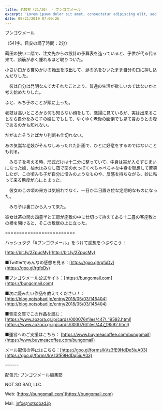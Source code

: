 ```yaml
---
title: 老妓抄（21/30） - ブンゴウメール
excerpt: 'Lorem ipsum dolor sit amet, consectetur adipiscing elit, sed do eiusmod tempor incididunt ut labore et dolore magna aliqua. Praesent elementum facilisis leo vel fringilla est ullamcorper eget. At imperdiet dui accumsan sit amet nulla facilisi morbi tempus.'
date: 09/21/2019 07:00:26
---
```


ブンゴウメール

（541字。目安の読了時間：2分）

蒔田の狭い二階で、注文先からの設計の予算表を造っていると、子供が代る代る来て、頸筋が赤く腫れるほど取りついた。

小さい口から嘗めかけの飴玉を取出して、涎の糸をひいたまま自分の口に押し込んだりした。

　彼は自分は発明なんて大それたことより、普通の生活が欲しいのではないかと考え始めたりした。

ふと、みち子のことが頭に上った。

老妓は高いところから何も知らない顔をして、鷹揚に見ているが、実は出来ることなら自分をみち子の婿にでもして、ゆくゆく老後の面倒でも見て貰おうとの腹であるのかも知れない。

だがまたそうとばかり判断も仕切れない。

あの気嵩な老妓がそんなしみったれた計画で、ひとに好意をするのではないことも判る。

　みち子を考える時、形式だけは十二分に整っていて、中身は実が入らずじまいになった娘、柚木はみなし茹で栗の水っぽくぺちゃぺちゃな中身を聯想して苦笑したが、この頃みち子が自分に憎みのようなものや、反感を持ちながら、妙に粘って来る態度が心にとまった。

　彼女のこの頃の来方は気紛れでなく、一日か二日置き位な定期的なものになった。

　みち子は裏口から入って来た。

彼女は茶の間の四畳半と工房が座敷の中に仕切って拵えてある十二畳の客座敷との襖を開けると、そこの敷居の上に立った。

\=========================

ハッシュタグ「#ブンゴウメール」をつけて感想をつぶやこう！　

[http://bit.ly/2ZpucMy](http://bit.ly/2ZpucMy)

■Twitterでみんなの感想を見る：[https://goo.gl/rgfoDv](https://goo.gl/rgfoDv)

■ブンゴウメール公式サイト：[https://bungomail.com](https://bungomail.com)

■次に読みたい作品を教えてください！：[http://blog.notsobad.jp/entry/2018/05/03/145404](http://blog.notsobad.jp/entry/2018/05/03/145404)

■青空文庫でこの作品を読む：[https://www.aozora.gr.jp/cards/000076/files/447\_19592.html](https://www.aozora.gr.jp/cards/000076/files/447_19592.html)

■運営へのご支援はこちら： [https://www.buymeacoffee.com/bungomail](https://www.buymeacoffee.com/bungomail)

メール配信の停止はこちら：[https://goo.gl/forms/kVz3fE9HdDq5iuA03](https://goo.gl/forms/kVz3fE9HdDq5iuA03)

\-------

配信元: ブンゴウメール編集部

NOT SO BAD, LLC.

Web: [https://bungomail.com](https://bungomail.com)

Mail: info@notsobad.jp